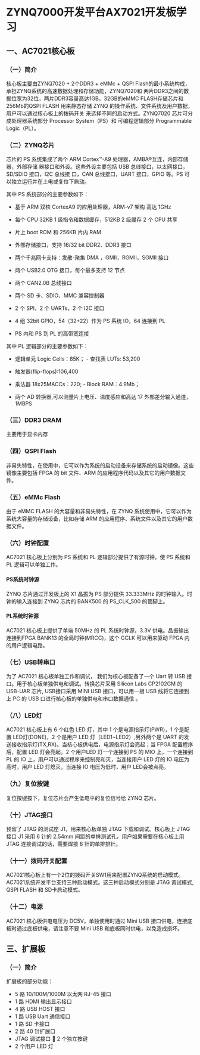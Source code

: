 # ZYNQ7000开发平台AX7021开发板学习

## 一、AC7021核心板
### （一）简介
核心板主要由ZYNQ7020 + 2个DDR3 + eMMc + QSPI Flash的最小系统构成，承担ZYNQ系统的高速数据处理和存储功能，ZYNQ7020和
两片DDR3之间的数据位宽为32位，两片DDR3容量高达1GB。32GB的eMMC FLASH存储芯片和256Mb的QSPI FLASH
用来静态存储 ZYNQ 的操作系统、文件系统及用户数据，用户可以通过核心板上的拨码开关
来选择不同的启动方式。ZYNQ7020 芯片可分成处理器系统部分 Processor System（PS）和
可编程逻辑部分 Programmable Logic（PL）。
### （二）ZYNQ芯片
芯片的 PS 系统集成了两个 ARM Cortex™-A9 处理器，AMBA®互连，内部存储器，外部存储
器接口和外设。这些外设主要包括 USB 总线接口，以太网接口，SD/SDIO 接口，I2C 总线接
口，CAN 总线接口，UART 接口，GPIO 等。PS 可以独立运行并在上电或复位下启动。


其中 PS 系统部分的主要参数如下：


- 基于 ARM 双核 CortexA9 的应用处理器，ARM-v7 架构 高达 1GHz


- 每个 CPU 32KB 1 级指令和数据缓存，512KB 2 级缓存 2 个 CPU 共享


- 片上 boot ROM 和 256KB 片内 RAM


- 外部存储接口，支持 16/32 bit DDR2、DDR3 接口


- 两个千兆网卡支持：发散-聚集 DMA ，GMII，RGMII，SGMII 接口


- 两个 USB2.0 OTG 接口，每个最多支持 12 节点


- 两个 CAN2.0B 总线接口


- 两个 SD 卡、SDIO、MMC 兼容控制器


- 2 个 SPI，2 个 UARTs，2 个 I2C 接口


- 4 组 32bit GPIO，54（32+22）作为 PS 系统 IO，64 连接到 PL


- PS 内和 PS 到 PL 的高带宽连接


其中 PL 逻辑部分的主要参数如下：


- 逻辑单元 Logic Cells：85K； - 查找表 LUTs: 53,200


- 触发器(flip-flops):106,400


- 乘法器 18x25MACCs：220; - Block RAM：4.9Mb； 


- 两个 AD 转换器,可以测量片上电压、温度感应和高达 17 外部差分输入通道，1MBPS

### （三）DDR3 DRAM
主要用于显卡内存
### （四）QSPI Flash
非易失特性，在使用中，它可以作为系统的启动设备来存储系统的启动镜像。这些镜像主要包括 FPGA 的 bit 文件、ARM 的应用程序代码以及其它的用户数据文件。
### （五）eMMc Flash
由于 eMMC FLASH 的大容量和非易失特性，在 ZYNQ 系统使用中，它可以作为系统大容量的存储设备，比如存储 ARM 的应用程序、系统文件以及其它的用户数据文件。
### （六）时钟配置
AC7021 核心板上分别为 PS 系统和 PL 逻辑部分提供了有源时钟，使 PS 系统和 PL 逻辑可以单独工作。
#### PS系统时钟源 
ZYNQ 芯片通过开发板上的 X1 晶振为 PS 部分提供 33.333MHz 的时钟输入。时钟的输入连接到 ZYNQ 芯片的 BANK500 的 PS_CLK_500 的管脚上。
#### PL系统时钟源
AC7021 核心板上提供了单端 50MHz 的 PL 系统时钟源，3.3V 供电。晶振输出连接到FPGA BANK13 的全局时钟(MRCC)，这个 GCLK 可以用来驱动 FPGA 内的用户逻辑电路。
### （七）USB转串口
为了 AC7021 核心板单独工作和调试， 我们为核心板配备了一个 Uart 转 USB 接口。用于核心板单独供电和调试。转换芯片采用 Silicon Labs CP2102GM 的 USB-UAR 芯片, USB接口采用 MINI USB 接口，可以用一根 USB 线将它连接到上 PC 的 USB 口进行核心板的单独供电和串口数据通信 。
### （八）LED灯
AC7021 核心板上有 6 个红色 LED 灯，其中 1 个是电源指示灯(PWR)，1 个是配置 LED灯(DONE)，2 个是用户 LED 灯（LED1~LED2）,另外两个是 UART 的发送接收指示灯(TX,RX)。当核心板供电后，电源指示灯会亮起；当 FPGA 配置程序后，配置 LED 灯会亮起。2 个用户LED 灯一个连接到 PS 的 MIO 上，一个连接到 PL 的 IO 上，用户可以通过程序来控制亮和灭，当连接用户 LED 灯的 IO 电压为高时，用户 LED 灯熄灭，当连接 IO 电压为低时，用户 LED会被点亮。
### （九）复位按键
复位按键按下，复位芯片会产生低电平的复位信号给 ZYNQ 芯片。
### （十）JTAG接口
预留了 JTAG 的测试座 J1，用来核心板单独 JTAG 下载和调试。核心板上 JTAG 接口 J1 采用 6 针的 2.54mm 间距的单排测试孔，用户如果需要在核心板上用 JTAG 连接调试的话，需要焊接 6 针的单排排针。
### （十一）拨码开关配置
AC7021核心板上有一个2位的拨码开关SW1用来配置ZYNQ系统的启动模式。AC7021系统开发平台支持三种启动模式。这三种启动模式分别是 JTAG 调试模式, QSPI FLASH 和 SD卡启动模式。
### （十二）电源
AC7021 核心板供电电压为 DC5V，单独使用时通过 Mini USB 接口供电，连接底板时通过底板供电，请注意不要 Mini USB 和底板同时供电，以免造成损坏。
## 三、扩展板
### （一）简介
扩展板的部分功能：
- 5 路 10/100M/1000M 以太网 RJ-45 接口
- 1 路 HDMI 输出显示接口
- 4 路 USB HOST 接口
- 1 路 USB Uart 通信接口
- 1 路 SD 卡接口
- 2 路 40 针扩展口
- JTAG 调试接口  2 个独立按键
- 2 个用户 LED 灯
